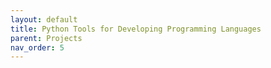 ```yaml
---
layout: default
title: Python Tools for Developing Programming Languages
parent: Projects
nav_order: 5
---
```

